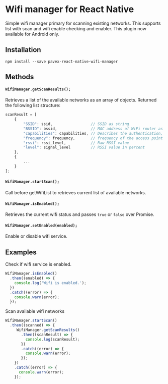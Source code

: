 # Wifi manager for React Native

Simple wifi manager primary for scanning existing networks. This supports list with scan and wifi enable checking and enabler.
This plugin now available for Android only.


## Installation

```
npm install --save pavex-react-native-wifi-manager
```

## Methods

#### `WifiManager.getScanResults();` 

Retrieves a list of the available networks as an array of objects.
Returned the following list structure:

```js
scanResult = [
    {   
        "SSID": ssid,                 // SSID as string
        "BSSID": bssid,               // MAC address of WiFi router as string
        "capabilities": capabilities, // Describes the authentication, etc.
        "frequency": frequency,       // frequency of the access point channel in MHz
        "rssi": rssi_level,           // Raw RSSI value
        "level": signal_level         // RSSI value in percent
    },
    {
        ...
    }
];
```

#### `WifiManager.startScan();` 

Call before getWifiList to retrieves current list of available networks.

#### `WifiManager.isEnabled();` 

Retrieves the current wifi status and passes `true` or `false` over Promise.

#### `WifiManager.setEnabled(enabled);` 

Enable or disable wifi service.


## Examples

Check if wifi service is enabled.
```js
WifiManager.isEnabled()
  .then((enabled) => {
    console.log('Wifi is enabled.');
  })
  .catch((error) => {
    console.warn(error);
  });
```

Scan available wifi networks

```js
WifiManager.startScan()
  .then((scanned) => {
     WifiManager.getScanResults()
       .then((scanResult) => {
         console.log(scanResult);
       })
       .catch((error) => {
         console.warn(error);
       });
    })
    .catch((error) => {
      console.warn(error);
    });
```
